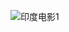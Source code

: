 

![印度电影1](http://r.photo.store.qq.com/psb?/V14L47VC0w3vOf/QA4Z9h2UBKmJW*Ido*T1G3i7btTQ1TKu52.q8qAeUgU!/r/dFMBAAAAAAAA)